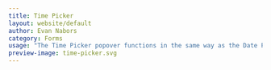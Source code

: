 ```yaml
---
title: Time Picker
layout: website/default
author: Evan Nabors
category: Forms
usage: "The Time Picker popover functions in the same way as the Date Picker. The Time Picker popover activates when the user clicks anywhere within the time box (either text area or clock icon). After a time is selected, the user can click anywhere outside the box to save it, or they can click on the box itself, in which case the popover closes and the time in the box updates to the selected time."
preview-image: time-picker.svg
---
```

